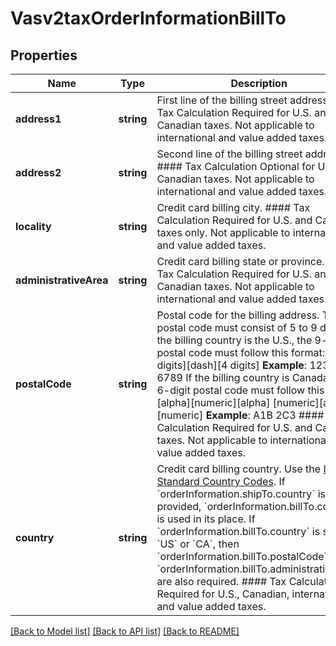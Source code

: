 # Vasv2taxOrderInformationBillTo

## Properties
Name | Type | Description | Notes
------------ | ------------- | ------------- | -------------
**address1** | **string** | First line of the billing street address.  #### Tax Calculation Required for U.S. and Canadian taxes. Not applicable to international and value added taxes. | [optional] 
**address2** | **string** | Second line of the billing street address.  #### Tax Calculation Optional for U.S. and Canadian taxes. Not applicable to international and value added taxes. | [optional] 
**locality** | **string** | Credit card billing city.  #### Tax Calculation Required for U.S. and Canadian taxes only. Not applicable to international and value added taxes. | [optional] 
**administrativeArea** | **string** | Credit card billing state or province.  #### Tax Calculation Required for U.S. and Canadian taxes. Not applicable to international and value added taxes. | [optional] 
**postalCode** | **string** | Postal code for the billing address. The postal code must consist of 5 to 9 digits. If the billing country is the U.S., the 9-digit postal code must follow this format:  [5 digits][dash][4 digits]  **Example**: 12345-6789  If the billing country is Canada, the 6-digit postal code must follow this format:  [alpha][numeric][alpha] [numeric][alpha][numeric]  **Example**: A1B 2C3  #### Tax Calculation Required for U.S. and Canadian taxes. Not applicable to international and value added taxes. | [optional] 
**country** | **string** | Credit card billing country. Use the [ISO Standard Country Codes](https://developer.cybersource.com/library/documentation/sbc/quickref/countries_alpha_list.pdf).  If &#x60;orderInformation.shipTo.country&#x60; is not provided, &#x60;orderInformation.billTo.country&#x60; is used in its place. If  &#x60;orderInformation.billTo.country&#x60; is set to &#x60;US&#x60; or &#x60;CA&#x60;, then &#x60;orderInformation.billTo.postalCode&#x60; and &#x60;orderInformation.billTo.administrativeArea&#x60; are also required.  #### Tax Calculation Required for U.S., Canadian, international and value added taxes. | [optional] 

[[Back to Model list]](../README.md#documentation-for-models) [[Back to API list]](../README.md#documentation-for-api-endpoints) [[Back to README]](../README.md)


